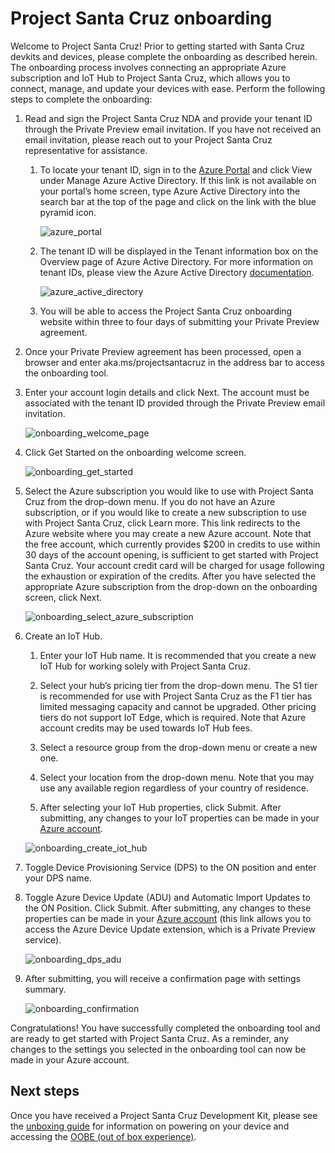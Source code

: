 <!---
title: Project Santa Cruz onboarding                     # the article title to show on the browser tab
description: Walks a user through the onboarding process for Project Santa Cruz Private Preview (July 2020). 
author: elqu20      # the author's GitHub ID - will be auto-populated if set in settings.json
ms.author: v-elqu     # the author's Microsoft alias (if applicable) - will be auto-populated if set in settings.json
ms.date: {@date}           # the date - will be auto-populated when template is first applied
ms.topic: reference  # the type of article
--->
# Project Santa Cruz onboarding

Welcome to Project Santa Cruz! Prior to getting started with Santa Cruz devkits and devices, please complete the onboarding as described herein. The onboarding process involves connecting an appropriate Azure subscription and IoT Hub to Project Santa Cruz, which allows you to connect, manage, and update your devices with ease. Perform the following steps to complete the onboarding:

1. Read and sign the Project Santa Cruz NDA and provide your tenant ID through the Private Preview email invitation. If you have not received an email invitation, please reach out to your Project Santa Cruz representative for assistance.
    1. To locate your tenant ID, sign in to the [Azure Portal](https://ms.portal.azure.com/#home) and click View under Manage Azure Active Directory. If this link is not available on your portal’s home screen, type Azure Active Directory into the search bar at the top of the page and click on the link with the blue pyramid icon.

        ![azure_portal](https://github.com/microsoft/Project-Santa-Cruz-Private-Preview/blob/main/user-guides/getting_started/getting_started_images/onboarding_azure_portal.png)

    1. The tenant ID will be displayed in the Tenant information box on the Overview page of Azure Active Directory. For more information on tenant IDs, please view the Azure Active Directory [documentation](https://docs.microsoft.com/en-us/azure/active-directory/develop/quickstart-create-new-tenant). 

        ![azure_active_directory](https://github.com/microsoft/Project-Santa-Cruz-Private-Preview/blob/main/user-guides/getting_started/getting_started_images/onboarding_azure_active_directory.png)

    1. You will be able to access the Project Santa Cruz onboarding website within three to four days of submitting your Private Preview agreement.
 
1. Once your Private Preview agreement has been processed, open a browser and enter aka.ms/projectsantacruz in the address bar to access the onboarding tool.  

1. Enter your account login details and click Next. The account must be associated with the tenant ID provided through the Private Preview email invitation.  
 
    ![onboarding_welcome_page](https://github.com/microsoft/Project-Santa-Cruz-Private-Preview/blob/main/user-guides/getting_started/getting_started_images/onboarding_welcome_page.png)

1. Click Get Started on the onboarding welcome screen. 

    ![onboarding_get_started](https://github.com/microsoft/Project-Santa-Cruz-Private-Preview/blob/main/user-guides/getting_started/getting_started_images/onboarding_get_started.png)

1. Select the Azure subscription you would like to use with Project Santa Cruz from the drop-down menu. If you do not have an Azure subscription, or if you would like to create a new subscription to use with Project Santa Cruz, click Learn more. This link redirects to the Azure website where you may create a new Azure account. Note that the free account, which currently provides $200 in credits to use within 30 days of the account opening, is sufficient to get started with Project Santa Cruz. Your account credit card will be charged for usage following the exhaustion or expiration of the credits. After you have selected the appropriate Azure subscription from the drop-down on the onboarding screen, click Next. 

    ![onboarding_select_azure_subscription](https://github.com/microsoft/Project-Santa-Cruz-Private-Preview/blob/main/user-guides/getting_started/getting_started_images/onboarding_select_azure_subscription.png)

1. Create an IoT Hub.  

    1. Enter your IoT Hub name. It is recommended that you create a new IoT Hub for working solely with Project Santa Cruz.  

    1. Select your hub’s pricing tier from the drop-down menu. The S1 tier is recommended for use with Project Santa Cruz as the F1 tier has limited messaging capacity and cannot be upgraded. Other pricing tiers do not support IoT Edge, which is required. Note that Azure account credits may be used towards IoT Hub fees.   

    1. Select a resource group from the drop-down menu or create a new one.  

    1. Select your location from the drop-down menu. Note that you may use any available region regardless of your country of residence.  

    1. After selecting your IoT Hub properties, click Submit. After submitting, any changes to your IoT properties can be made in your [Azure account](https://ms.portal.azure.com/?feature.canmodifystamps=true&Microsoft_Azure_Iothub=aduprod#home). 
    
    ![onboarding_create_iot_hub](https://github.com/microsoft/Project-Santa-Cruz-Private-Preview/blob/main/user-guides/getting_started/getting_started_images/onboarding_create_iot_hub.png)
    
1. Toggle Device Provisioning Service (DPS) to the ON position and enter your DPS name.  

1. Toggle Azure Device Update (ADU) and Automatic Import Updates to the ON Position. Click Submit. After submitting, any changes to these properties can be made in your [Azure account](https://ms.portal.azure.com/?feature.canmodifystamps=true&Microsoft_Azure_Iothub=aduprod#home) (this link allows you to access the Azure Device Update extension, which is a Private Preview service).

    ![onboarding_dps_adu](https://github.com/microsoft/Project-Santa-Cruz-Private-Preview/blob/main/user-guides/getting_started/getting_started_images/onboarding_dps_adu.png)  

1. After submitting, you will receive a confirmation page with settings summary. 

    ![onboarding_confirmation](https://github.com/microsoft/Project-Santa-Cruz-Private-Preview/blob/main/user-guides/getting_started/getting_started_images/onboarding_confirmation.png) 

Congratulations! You have successfully completed the onboarding tool and are ready to get started with Project Santa Cruz. As a reminder, any changes to the settings you selected in the onboarding tool can now be made in your Azure account.  

## Next steps

Once you have received a Project Santa Cruz Development Kit, please see the [unboxing guide](https://github.com/microsoft/Project-Santa-Cruz-Private-Preview/blob/main/user-guides/getting_started/devkit-unboxing-setup.md) for information on powering on your device and accessing the [OOBE (out of box experience)](https://github.com/microsoft/Project-Santa-Cruz-Private-Preview/blob/main/user-guides/getting_started/oobe.md).  